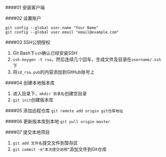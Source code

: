 ####01 安装客户端

####02 设置账户
```
git config --global user.name "Your Name"
git config --global user.email "email@example.com"
```

####03 SSH公钥授权
1. Git Bash下`ssh`确认已经安装SSH
2. `ssh-keygen -t rsa`，然后连续几个回车，生成文件及目录在`username/.ssh`下
3. 将`id_rsa.pub`的内容添加到GitHub账号上

####04 创建本地版本库
1. 进入目录下，`mkdir 目录名`创建空目录
2. `git init`创建版本库

####05 添加远程仓库
`git remote add origin git仓库地址`

####06 更新版本库到本地
`git pull origin master`

####07 提交本地项目
1. `git add 文件名`提交文件到暂存区
2. `git commit -m"本次提交说明“`添加文件到Git仓库
